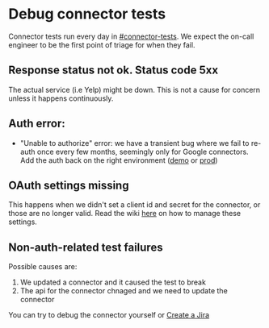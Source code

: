 # Debug connector tests

Connector tests run every day in [#connector-tests](https://app.slack.com/client/T2615V5UK/CC254A2E5). 
We expect the on-call engineer to be the first point of triage for when they fail.

## Response status not ok. Status code 5xx
The actual service (i.e Yelp) might be down. This is not a cause for concern unless it happens continuously.

## Auth error:

- "Unable to authorize" error: we have a transient bug where we fail to re-auth once every few months,
seemingly only for Google connectors. Add the auth back on the right environment 
([demo](https://console.demo.transposit.com/dev/t/transposit-connector-tests/test_runner/deploy/production-keys)
or [prod](https://console.transposit.com/dev/t/transposit-connector-tests/test_runner/deploy/production-keys))

## OAuth settings missing

This happens when we didn't set a client id and secret for the connector, or those are no longer valid.
Read the wiki [here](https://transposit.atlassian.net/wiki/spaces/DEV/pages/656506962/Data+Connectors+Test+Credentials)
on how to manage these settings.

## Non-auth-related test failures

Possible causes are:
1. We updated a connector and it caused the test to break
2. The api for the connector chnaged and we need to update the connector

You can try to debug the connector yourself or [Create a Jira](https://console.transposit.com/mc/t/transposit-eng/actions/create_jira_for_daisie)
